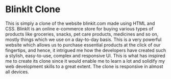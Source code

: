 # BlinkIt Clone
This is simply a clone of the website blinkit.com made using HTML and CSS. BlinkIt is an online e-commerce store for buying various types of products like groceries, snacks, pet care products, medicines and so on, mostly things which we use on a day-to-day basis. This is a very powerful website which allows us to purchase essential products at the click of our fingertips, and hence, it intrigued me how the developers have created such a stylish, easy-to-use, complex and responsive UI. This is what has inspired me to create its clone since it would enable me to learn a lot and solidify my web development skills to a great extent. The clone is responsive in almost all devices.
